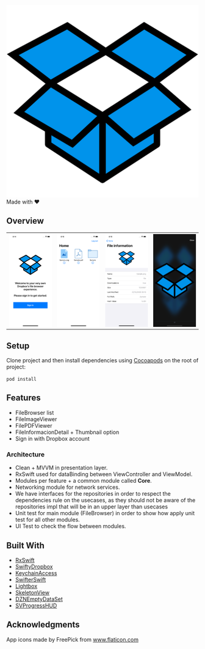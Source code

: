 
![Hourbox](Screenshots/appstore.png)
Made with ❤️

## Overview

<table>
  <tr>
    <th>
      <img src="Screenshots/signIn.png" width="220"/>
    </th>
    <th>
      <img src="Screenshots/home.png" width="220"/>
    </th>
    <th>
    <img src="Screenshots/fileInformation.png" width="220"/>
    </th>
    <th>
    <img src="Screenshots/imageViewer.png" width="220"/>
    </th>
  </tr>
</table>

## Setup

Clone project and then install dependencies using [Cocoapods](https://github.com/CocoaPods/CocoaPods) on the root of project:

`pod install`

## Features

* FileBrowser list
* FileImageViewer
* FilePDFViewer
* FileInformacionDetail + Thumbnail option
* Sign in with Dropbox account

### Architecture

* Clean + MVVM in presentation layer.
* RxSwift used for dataBinding between ViewController and ViewModel.
* Modules per feature + a common module called **Core**.
* Networking module for network services.
* We have interfaces for the repositories in order to respect the dependencies rule on the usecases,
as they should not be aware of the repositories impl that will be in an upper layer than usecases
* Unit test for main module (FileBrowser) in order to show how apply unit test for all other modules.
* UI Test to check the flow between modules.

## Built With

* [RxSwift](https://github.com/ReactiveX/RxSwift)
* [SwiftyDropbox](https://github.com/dropbox/SwiftyDropbox)
* [KeychainAccess](https://github.com/kishikawakatsumi/KeychainAccess)
* [SwifterSwift](https://github.com/SwifterSwift/SwifterSwift)
* [Lightbox](https://github.com/hyperoslo/Lightbox)
* [SkeletonView](https://github.com/Juanpe/SkeletonView)
* [DZNEmptyDataSet](https://github.com/dzenbot/DZNEmptyDataSet)
* [SVProgressHUD](https://github.com/SVProgressHUD/SVProgressHUD)

## Acknowledgments

App icons made by FreePick from www.flaticon.com